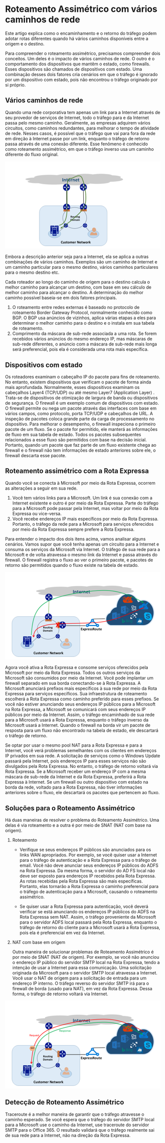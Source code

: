 <properties
   pageTitle="Roteamento Assimétrico | Microsoft Azure"
   description="Este artigo aborda problemas que um cliente pode enfrentar com o roteamento assimétrico em sua rede quando ele tem vários links para um destino."
   documentationCenter="na"
   services="expressroute"
   authors="osamazia"
   manager="carmonm"
   editor=""/>
<tags
   ms.service="expressroute"
   ms.devlang="na"
   ms.topic="get-started-article" 
   ms.tgt_pltfrm="na"
   ms.workload="infrastructure-services"
   ms.date="08/23/2016"
   ms.author="osamazia"/>

# Roteamento Assimétrico com vários caminhos de rede

Este artigo explica como o encaminhamento e o retorno do tráfego podem adotar rotas diferentes quando há vários caminhos disponíveis entre a origem e o destino.

Para compreender o roteamento assimétrico, precisamos compreender dois conceitos. Um deles é o impacto de vários caminhos de rede. O outro é o comportamento dos dispositivos que mantêm o estado, como firewalls. Esses dispositivos são chamados de dispositivos com estado. Uma combinação desses dois fatores cria cenários em que o tráfego é ignorado por um dispositivo com estado, pois não encontrou o tráfego originado por si próprio.

## Vários caminhos de rede

Quando uma rede corporativa tem apenas um link para a Internet através de seu provedor de serviços de Internet, todo o tráfego para e da Internet passa pelo mesmo caminho. Geralmente, as empresas adquirem vários circuitos, como caminhos redundantes, para melhorar o tempo de atividade de rede. Nesses casos, é possível que o tráfego que vai para fora da rede em direção à Internet passe por um link, enquanto o tráfego de retorno passa através de uma conexão diferente. Esse fenômeno é conhecido como roteamento assimétrico, em que o tráfego inverso usa um caminho diferente do fluxo original.

![Routing3](./media/expressroute-asymmetric-routing/AsymmetricRouting3.png)

Embora a descrição anterior seja para a Internet, ela se aplica a outras combinações de vários caminhos. Exemplos são um caminho de Internet e um caminho particular para o mesmo destino, vários caminhos particulares para o mesmo destino etc.

Cada roteador ao longo do caminho de origem para o destino calcula o melhor caminho para alcançar um destino, com base em seu cálculo de melhor caminho para alcançar o destino. A determinação do melhor caminho possível baseia-se em dois fatores principais.

1.	O roteamento entre redes externas é baseado no protocolo de roteamento Border Gateway Protocol, normalmente conhecido como BGP. O BGP usa anúncios de vizinhos, aplica várias etapas a eles para determinar o melhor caminho para o destino e o instala em sua tabela de roteamento.
2.	Comprimento da máscara de sub-rede associada a uma rota. Se forem recebidos vários anúncios do mesmo endereço IP, mas máscaras de sub-rede diferentes, o anúncio com a máscara de sub-rede mais longa será preferencial, pois ela é considerada uma rota mais específica.

## Dispositivos com estado

Os roteadores examinam o cabeçalho IP do pacote para fins de roteamento. No entanto, existem dispositivos que verificam o pacote de forma ainda mais aprofundada. Normalmente, esses dispositivos examinam os cabeçalhos Layer4 (TCP/UDP) ou até mesmo Layer7 (Application Layer) . Trata-se de dispositivos de otimização de largura de banda ou dispositivos de segurança. O firewall é um exemplo comum de dispositivos com estado. O firewall permite ou nega um pacote através das interfaces com base em vários campos, como protocolo, porta TCP/UDP e cabeçalhos de URL. A inspeção de pacotes coloca grande parte da carga de processamento no dispositivo. Para melhorar o desempenho, o firewall inspeciona o primeiro pacote de um fluxo. Se o pacote for permitido, ele manterá as informações de fluxo em sua tabela de estado. Todos os pacotes subsequentes relacionados a esse fluxo são permitidos com base na decisão inicial. Portanto, quando um pacote que faz parte de um fluxo existente chega ao firewall e o firewall não tem informações de estado anteriores sobre ele, o firewall descarta esse pacote.

## Roteamento assimétrico com a Rota Expressa

Quando você se conecta à Microsoft por meio da Rota Expressa, ocorrem as alterações a seguir em sua rede.

1.	Você tem vários links para a Microsoft. Um link é sua conexão com a Internet existente e outro é por meio da Rota Expressa. Parte do tráfego para a Microsoft pode passar pela Internet, mas voltar por meio da Rota Expressa ou vice-versa.
2.	Você recebe endereços IP mais específicos por meio da Rota Expressa. Portanto, o tráfego da rede para a Microsoft para serviços oferecidos por meio da Rota Expressa sempre prefere a Rota Expressa.

Para entender o impacto dos dois itens acima, vamos analisar alguns cenários. Vamos supor que você tenha apenas um circuito para a Internet e consuma os serviços da Microsoft via Internet. O tráfego de sua rede para a Microsoft e de volta atravessa o mesmo link da Internet e passa através do firewall. O firewall registra o fluxo ao ver o primeiro pacote, e pacotes de retorno são permitidos quando o fluxo existe na tabela de estado.

![Roteamento1](./media/expressroute-asymmetric-routing/AsymmetricRouting1.png)


Agora você ativa a Rota Expressa e consome serviços oferecidos pela Microsoft por meio da Rota Expressa. Todos os outros serviços da Microsoft são consumidos por meio da Internet. Você pode implantar um firewall separado em sua borda conectando-se à Rota Expressa. A Microsoft anunciará prefixos mais específicos à sua rede por meio da Rota Expressa para serviços específicos. Sua infraestrutura de roteamento escolherá a Rota Expressa como caminho preferido para esses prefixos. Se você não estiver anunciando seus endereços IP públicos para a Microsoft na Rota Expressa, a Microsoft se comunicará com seus endereços IP públicos por meio da Internet. Assim, o tráfego encaminhado de sua rede para a Microsoft usará a Rota Expressa, enquanto o tráfego inverso da Microsoft usará a Internet. Quando o firewall na borda vir um pacote de resposta para um fluxo não encontrado na tabela de estado, ele descartará o tráfego de retorno.

Se optar por usar o mesmo pool NAT para a Rota Expressa e para a Internet, você verá problemas semelhantes com os clientes em endereços IP privados em sua rede. A solicitação de serviços como o Windows Update passará pela Internet, pois endereços IP para esses serviços não são divulgados pela Rota Expressa. No entanto, o tráfego de retorno voltará via Rota Expressa. Se a Microsoft receber um endereço IP com a mesma máscara de sub-rede da Internet e da Rota Expressa, preferirá a Rota Expressa à Internet. Se um firewall ou outro dispositivo com estado na borda da rede, voltado para a Rota Expressa, não tiver informações anteriores sobre o fluxo, ele descartará os pacotes que pertencem ao fluxo.

## Soluções para o Roteamento Assimétrico

Há duas maneiras de resolver o problema do Roteamento Assimétrico. Uma delas é via roteamento e a outra é por meio de SNAT (NAT com base na origem).

1. Roteamento

    - Verifique se seus endereços IP públicos são anunciados para os links WAN apropriados. Por exemplo, se você quiser usar a Internet para o tráfego de autenticação e a Rota Expressa para o tráfego de email. Você não deve anunciar seus endereços IP públicos do ADFS na Rota Expressa. Da mesma forma, o servidor do AD FS local não deve ser exposto para endereços IP recebidos pela Rota Expressa. As rotas recebidas pela Rota Expressa são mais específicas. Portanto, elas tornarão a Rota Expressa o caminho preferencial para o tráfego de autenticação para a Microsoft, causando o roteamento assimétrico.

    - Se quiser usar a Rota Expressa para autenticação, você deverá verificar se está anunciando os endereços IP públicos do ADFS na Rota Expressa sem NAT. Assim, o tráfego proveniente da Microsoft para o servidor ADFS local passará pela Rota Expressa, enquanto o tráfego de retorno do cliente para a Microsoft usará a Rota Expressa, pois ela é preferencial em vez da Internet.

2. NAT com base em origem

	Outra maneira de solucionar problemas de Roteamento Assimétrico é por meio de SNAT (NAT de origem). Por exemplo, se você não anunciou o endereço IP público do servidor SMTP local na Rota Expressa, tendo a intenção de usar a Internet para essa comunicação. Uma solicitação originada da Microsoft para o servidor SMTP local atravessa a Internet. Você usar o NAT de origem para a solicitação de entrada para um endereço IP interno. O tráfego reverso do servidor SMTP irá para o firewall de borda (usado para NAT), em vez da Rota Expressa. Dessa forma, o tráfego de retorno voltará via Internet.


![Roteamento2](./media/expressroute-asymmetric-routing/AsymmetricRouting2.png)

## Detecção de Roteamento Assimétrico

Traceroute é a melhor maneira de garantir que o tráfego atravesse o caminho esperado. Se você espera que o tráfego do servidor SMTP local para a Microsoft use o caminho da Internet, use traceroute do servidor SMTP para o Office 365. O resultado validará que o tráfego realmente sai de sua rede para a Internet, não na direção da Rota Expressa.

<!---HONumber=AcomDC_0824_2016-->